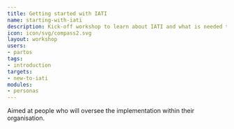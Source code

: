 ```yaml
---
title: Getting started with IATI
name: starting-with-iati
description: Kick-off workshop to learn about IATI and what is needed to publish
icon: icon/svg/compass2.svg
layout: workshop
users:
- partos
tags:
- introduction
targets:
- new-to-iati
modules:
- personas
---
```


Aimed at people who will oversee the implementation within their organisation.
